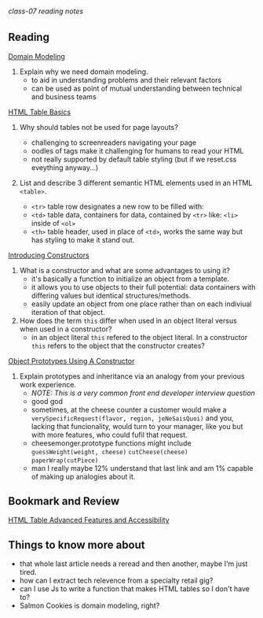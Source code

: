 ###### class-07 reading notes


## Reading

[Domain Modeling](https://github.com/codefellows/domain_modeling#domain-modeling)

1. Explain why we need domain modeling.
   - to aid in understanding problems and their relevant factors
   - can be used as point of mutual understanding between technical and business teams

[HTML Table Basics](https://developer.mozilla.org/en-US/docs/Learn/HTML/Tables/Basics)

1. Why should tables not be used for page layouts?
   - challenging to screenreaders navigating your page
   - oodles of tags make it challenging for humans to read your HTML
   - not really supported by default table styling (but if we reset.css eveything anyway...)

1. List and describe 3 different semantic HTML elements used in an HTML `<table>`.
   - `<tr>` table row designates a new row to be filled with:
   - `<td>` table data, containers for data, contained by `<tr>` like: `<li>` inside of `<ol>`
   - `<th>` table header, used in place of `<td>`, works the same way but has styling to make it stand out.

[Introducing Constructors](https://developer.mozilla.org/en-US/docs/Learn/JavaScript/Objects/Basics#introducing_constructors)

1. What is a constructor and what are some advantages to using it?
   - it's basically a function to initialize an object from a template.
   - it allows you to use objects to their full potential: data containers with differing values but identical structures/methods.
   - easily update an object from one place rather than on each indiviual iteration of that object.
1. How does the term `this` differ when used in an object literal versus when used in a constructor?
   - in an object literal `this` refered to the object literal. In a constructor `this` refers to the object that the constructor creates?

[Object Prototypes Using A Constructor](https://ui.dev/beginners-guide-to-javascript-prototype)

1. Explain prototypes and inheritance via an analogy from your previous work experience.
   - *NOTE: This is a very common front end developer interview question*
   - good god
   - sometimes, at the cheese counter a customer would make a `verySpecificRequest(flavor, region, jeNeSaisQuoi)` and you, lacking that funcionality, would turn to your manager, like you but with more features, who could fufil that request.
   - cheesemonger.prototype functions might include `guessWeight(weight, cheese)` `cutCheese(cheese)` `paperWrap(cutPiece)`
   - man I really maybe 12% understand that last link and am 1% capable of making up analogies about it.

## Bookmark and Review

[HTML Table Advanced Features and Accessibility](https://developer.mozilla.org/en-US/docs/Learn/HTML/Tables/Advanced)

## Things to know more about

- that whole last article needs a reread and then another, maybe I'm just tired.
- how can I extract tech relevence from a specialty retail gig?
- can I use Js to write a function that makes HTML tables so I don't have to?
- Salmon Cookies is domain modeling, right?
